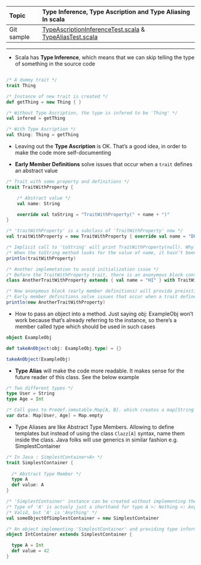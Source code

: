 | Topic | Type Inference, Type Ascription and Type Aliasing In scala |
| :--- | :--- |
| Git sample | [TypeAscriptionInferenceTest.scala](https://github.com/inbravo/scala-src/blob/master/src/main/scala/com/inbravo/lang/TypeAscriptionInferenceTest.scala) & [TypeAliasTest.scala](https://github.com/inbravo/scala-src/blob/master/src/main/scala/com/inbravo/lang/TypeAliasTest.scala)|

---
*	Scala has **Type Inference**, which means that we can skip telling the type of something in the source code

```scala

/* A dummy trait */
trait Thing

/* Instance of new trait is created */
def getThing = new Thing { }

/* Without Type Ascription, the type is infered to be 'Thing' */ 
val infered = getThing

/* With Type Ascription */ 
val thing: Thing = getThing
```

*	Leaving out the **Type Ascription** is OK. That’s a good idea, in order to make the code more self-documenting

*	**Early Member Definitions** solve issues that occur when a `trait` defines an abstract value

```scala
/* Trait with some property and definitions */
trait TraitWithProperty {

	/* Abstract value */
	val name: String

	override val toString = "TraitWithProperty(" + name + ")"
}

/* 'traitWithProperty' is a subclass of 'TraitWithProperty' now */
val traitWithProperty = new TraitWithProperty { override val name = "DOMAIN" }

/* Implicit call to 'toString' will print TraitWithProperty(null). Why value of property 'name' is 'null'? */
/* When the toString method looks for the value of name, it hasn’t been initialized yet, so it finds the value 'null' */
println(traitWithProperty)

/* Another implemetation to avoid initialization issue */
/* Before the TraitWithProperty trait, there is an anonymous block containing the early member definition */
class AnotherTraitWithProperty extends { val name = "HI" } with TraitWithProperty

/* Now anonymous block (early member definitions) will provide preinitialized value of name property and toString will print 'TraitWithProperty(HI)' */
/* Early member definitions solve issues that occur when a trait defines an abstract value */
println(new AnotherTraitWithProperty)
```

*	How to pass an object into a method. Just saying obj: ExampleObj won’t work because that’s already referring to the instance, so there’s a member called type which should be used in such cases

```scala
object ExampleObj

def takeAnObject(obj: ExampleObj.type) = {}

takeAnObject(ExampleObj)
```

*	**Type Alias** will make the code more readable. It makes sense for the future reader of this class. See the below example

```scala 
/* Two different types */
type User = String
type Age = Int

/* Call goes to Predef.immutable.Map[A, B]. which creates a map[String => Int] */
var data: Map[User, Age] = Map.empty
```

*	Type Aliases are like Abstract Type Members. Allowing to define templates but instead of using the class `Clazz[A]` syntax,  name them inside the class. Java folks will use generics in similar fashion e.g. SimplestContainer<A>

```scala 
/* In Java : SimplestContainer<A> */
trait SimplestContainer {
  
  /* Abstract Type Member */ 
  type A      
  def value: A
}

/* 'SimplestContainer' instance can be created without implementing the type member 'A' */
/* Type of 'A' is actualy just a shorthand for type A >: Nothing <: Any, which means 'Anything' */
/* Valid, but 'A' is 'Anything' */
val someObjectOfSimplestContainer = new SimplestContainer 

/* An object implementing 'SimplestContainer' and providing type information of 'A' */
object IntContainer extends SimplestContainer {

  type A = Int
  def value = 42
}
```
